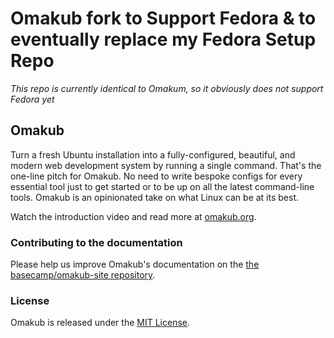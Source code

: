 # Omakub fork to Support Fedora & to eventually replace my Fedora Setup Repo

*This repo is currently identical to Omakum, so it obviously does not support Fedora yet*

## Omakub

Turn a fresh Ubuntu installation into a fully-configured, beautiful, and modern web development system by running a single command. That's the one-line pitch for Omakub. No need to write bespoke configs for every essential tool just to get started or to be up on all the latest command-line tools. Omakub is an opinionated take on what Linux can be at its best.

Watch the introduction video and read more at [omakub.org](https://omakub.org).

### Contributing to the documentation

Please help us improve Omakub's documentation on the [the basecamp/omakub-site repository](https://github.com/basecamp/omakub-site).

### License

Omakub is released under the [MIT License](https://opensource.org/licenses/MIT).
